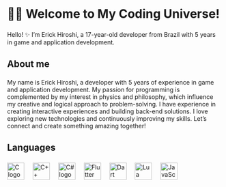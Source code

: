 <h1 align="left">🧙‍♂️ Welcome to My Coding Universe!</h1>

###

<p align="left">Hello! ✨ I’m Erick Hiroshi, a 17-year-old developer from Brazil with 5 years in game and application development.</p>

###

<h2 align="left">About me</h2>

###

<p align="left">My name is Erick Hiroshi, a developer with 5 years of experience in game and application development. My passion for programming is complemented by my interest in physics and philosophy, which influence my creative and logical approach to problem-solving. I have experience in creating interactive experiences and building back-end solutions. I love exploring new technologies and continuously improving my skills. Let’s connect and create something amazing together!</p>

###

<h2 align="left">Languages</h2>

###

<div align="left">
<img src="https://cdn.jsdelivr.net/gh/devicons/devicon/icons/c/c-original.svg" height="40" alt="C logo"  />
  <img width="12" />
 <img src="https://cdn.jsdelivr.net/gh/devicons/devicon/icons/cplusplus/cplusplus-original.svg" height="40" alt="C++ logo"  />
  <img width="12" />
 <img src="https://cdn.jsdelivr.net/gh/devicons/devicon/icons/csharp/csharp-original.svg" height="40" alt="C# logo"  />
  <img width="12" />
 <img src="https://cdn.jsdelivr.net/gh/devicons/devicon/icons/flutter/flutter-original.svg" height="40" alt="Flutter logo"  />
  <img width="12" />
 <img src="https://cdn.jsdelivr.net/gh/devicons/devicon/icons/dart/dart-original.svg" height="40" alt="Dart logo"  />
  <img width="12" />
 <img src="https://cdn.jsdelivr.net/gh/devicons/devicon/icons/lua/lua-original.svg" height="40" alt="Lua logo"  />
  <img width="12" />
<img src="https://cdn.jsdelivr.net/gh/devicons/devicon/icons/javascript/javascript-original.svg" height="40" alt="JavaScript logo"  />
  <img width="12" />
</div>

###
